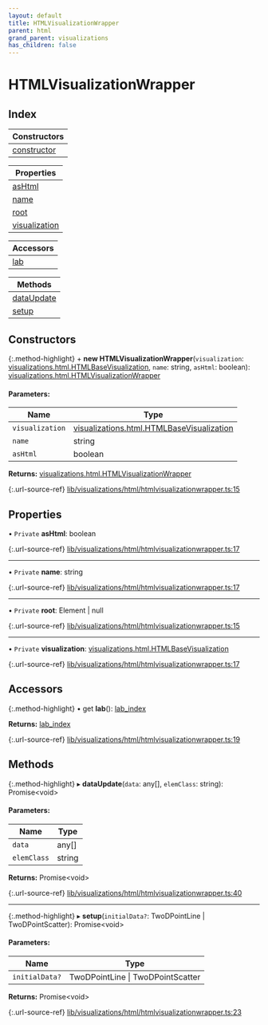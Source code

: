 ```yaml
---
layout: default
title: HTMLVisualizationWrapper
parent: html
grand_parent: visualizations
has_children: false
---
```


# HTMLVisualizationWrapper

## Index

| Constructors |
|-----------|
| [constructor](#constructor) |

| Properties |
|-----------|
| [asHtml](#ashtml) |
| [name](#name) |
| [root](#root) |
| [visualization](#visualization) |

| Accessors |
|-----------|
| [lab](#lab) |

| Methods |
|-----------|
| [dataUpdate](#dataupdate) |
| [setup](#setup) |

## Constructors

{:.method-highlight}
\+ **new HTMLVisualizationWrapper**(`visualization`: [visualizations.html.HTMLBaseVisualization](../visualizations_html_htmlbasevisualization), `name`: string, `asHtml`: boolean): [visualizations.html.HTMLVisualizationWrapper](../visualizations_html_htmlvisualizationwrapper)

#### Parameters:

Name | Type |
------ | ------ |
`visualization` | [visualizations.html.HTMLBaseVisualization](../visualizations_html_htmlbasevisualization) |
`name` | string |
`asHtml` | boolean |

**Returns:** [visualizations.html.HTMLVisualizationWrapper](../visualizations_html_htmlvisualizationwrapper)

{:.url-source-ref}
[lib/visualizations/html/htmlvisualizationwrapper.ts:15](https://github.com/ascentcore/dataspot/blob/74b97e8/lib/visualizations/html/htmlvisualizationwrapper.ts#L15)

## Properties

• `Private` **asHtml**: boolean

{:.url-source-ref}
[lib/visualizations/html/htmlvisualizationwrapper.ts:17](https://github.com/ascentcore/dataspot/blob/74b97e8/lib/visualizations/html/htmlvisualizationwrapper.ts#L17)

___

• `Private` **name**: string

{:.url-source-ref}
[lib/visualizations/html/htmlvisualizationwrapper.ts:17](https://github.com/ascentcore/dataspot/blob/74b97e8/lib/visualizations/html/htmlvisualizationwrapper.ts#L17)

___

• `Private` **root**: Element \| null

{:.url-source-ref}
[lib/visualizations/html/htmlvisualizationwrapper.ts:15](https://github.com/ascentcore/dataspot/blob/74b97e8/lib/visualizations/html/htmlvisualizationwrapper.ts#L15)

___

• `Private` **visualization**: [visualizations.html.HTMLBaseVisualization](../visualizations_html_htmlbasevisualization)

{:.url-source-ref}
[lib/visualizations/html/htmlvisualizationwrapper.ts:17](https://github.com/ascentcore/dataspot/blob/74b97e8/lib/visualizations/html/htmlvisualizationwrapper.ts#L17)

## Accessors

{:.method-highlight}
• get **lab**(): [lab\_index](../lab_index)

**Returns:** [lab\_index](../lab_index)

{:.url-source-ref}
[lib/visualizations/html/htmlvisualizationwrapper.ts:19](https://github.com/ascentcore/dataspot/blob/74b97e8/lib/visualizations/html/htmlvisualizationwrapper.ts#L19)

## Methods

{:.method-highlight}
▸ **dataUpdate**(`data`: any[], `elemClass`: string): Promise\<void>

#### Parameters:

Name | Type |
------ | ------ |
`data` | any[] |
`elemClass` | string |

**Returns:** Promise\<void>

{:.url-source-ref}
[lib/visualizations/html/htmlvisualizationwrapper.ts:40](https://github.com/ascentcore/dataspot/blob/74b97e8/lib/visualizations/html/htmlvisualizationwrapper.ts#L40)

___

{:.method-highlight}
▸ **setup**(`initialData?`: TwoDPointLine \| TwoDPointScatter): Promise\<void>

#### Parameters:

Name | Type |
------ | ------ |
`initialData?` | TwoDPointLine \| TwoDPointScatter |

**Returns:** Promise\<void>

{:.url-source-ref}
[lib/visualizations/html/htmlvisualizationwrapper.ts:23](https://github.com/ascentcore/dataspot/blob/74b97e8/lib/visualizations/html/htmlvisualizationwrapper.ts#L23)
